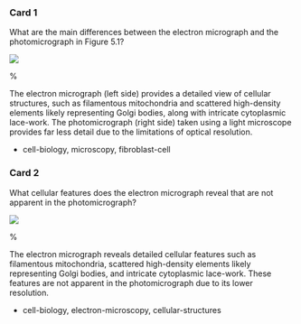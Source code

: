 ### Card 1

What are the main differences between the electron micrograph and the photomicrograph in Figure 5.1?

![](https://cdn.mathpix.com/cropped/2024_07_05_c9bacd928a70d229417ag-1.jpg?height=1141&width=898&top_left_y=205&top_left_x=313)

%

The electron micrograph (left side) provides a detailed view of cellular structures, such as filamentous mitochondria and scattered high-density elements likely representing Golgi bodies, along with intricate cytoplasmic lace-work. The photomicrograph (right side) taken using a light microscope provides far less detail due to the limitations of optical resolution.

- cell-biology, microscopy, fibroblast-cell

### Card 2

What cellular features does the electron micrograph reveal that are not apparent in the photomicrograph?

![](https://cdn.mathpix.com/cropped/2024_07_05_c9bacd928a70d229417ag-1.jpg?height=1141&width=898&top_left_y=205&top_left_x=313)

%

The electron micrograph reveals detailed cellular features such as filamentous mitochondria, scattered high-density elements likely representing Golgi bodies, and intricate cytoplasmic lace-work. These features are not apparent in the photomicrograph due to its lower resolution.

- cell-biology, electron-microscopy, cellular-structures